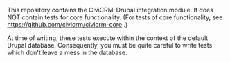This repository contains the CiviCRM-Drupal integration module. It does NOT
contain tests for core functionality.  (For tests of core functionality, see
https://github.com/civicrm/civicrm-core .)

At time of writing, these tests execute within the context of the default
Drupal database.  Consequently, you must be quite careful to write tests
which don't leave a mess in the database.
